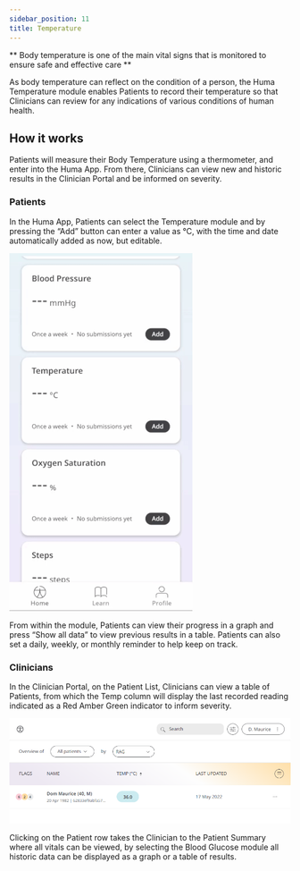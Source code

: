 ```yaml
---
sidebar_position: 11
title: Temperature 
---
```


** Body temperature is one of the main vital signs that is monitored to ensure safe and effective care **

As body temperature can reflect on the condition of a person, the Huma Temperature module enables Patients to record their temperature so that Clinicians can review for any indications of various conditions of human health.

## How it works

Patients will measure their Body Temperature using a thermometer, and enter into the Huma App. From there, Clinicians can view new and historic results in the Clinician Portal and be informed on severity.  

### Patients

In the Huma App, Patients can select the Temperature module and by pressing the “Add” button can enter a value as °C, with the time and date automatically added as now, but editable. 

![Adding temperature in the Huma App](./assets/temperature.gif)

From within the module, Patients can view their progress in a graph and press “Show all data” to view previous results in a table. Patients can also set a daily, weekly, or monthly reminder to help keep on track.

### Clinicians

In the Clinician Portal, on the Patient List, Clinicians can view a table of Patients, from which the Temp column will display the last recorded reading indicated as a Red Amber Green indicator to inform severity. 

![Viewing patient's temperature in the Huma App](./assets/cp-patient-list-temperature.png)

Clicking on the Patient row takes the Clinician to the Patient Summary where all vitals can be viewed, by selecting the Blood Glucose module all historic data can be displayed as a graph or a table of results.